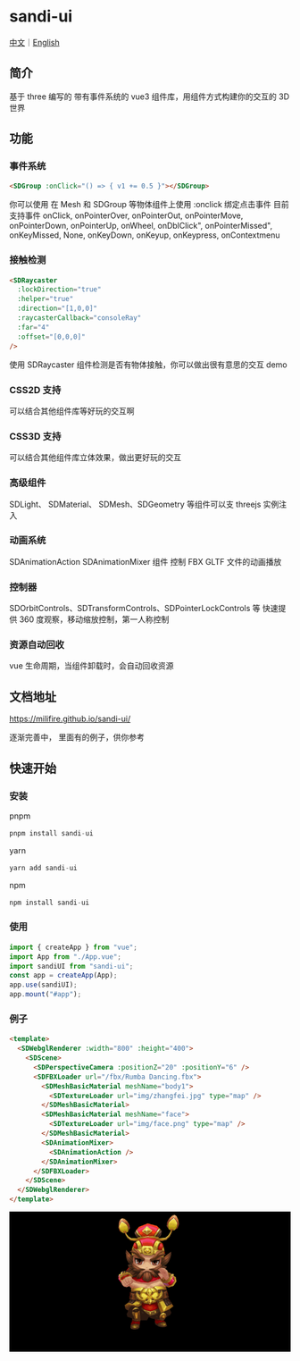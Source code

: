 # sandi-ui

[中文](https://github.com/MILIFIRE/sandi-ui/blob/beta/README.md)｜[English](https://github.com/MILIFIRE/sandi-ui/blob/beta/README_EN.md)

## 简介

基于 three 编写的 带有事件系统的 vue3 组件库，用组件方式构建你的交互的 3D 世界

## 功能

### 事件系统

```html
<SDGroup :onClick="() => { v1 += 0.5 }"></SDGroup>
```

你可以使用 在 Mesh 和 SDGroup 等物体组件上使用 :onclick 绑定点击事件
目前支持事件
onClick,
onPointerOver,
onPointerOut,
onPointerMove,
onPointerDown,
onPointerUp,
onWheel,
onDblClick",
onPointerMissed",
onKeyMissed,
None,
onKeyDown,
onKeyup,
onKeypress,
onContextmenu

### 接触检测

```html
<SDRaycaster
  :lockDirection="true"
  :helper="true"
  :direction="[1,0,0]"
  :raycasterCallback="consoleRay"
  :far="4"
  :offset="[0,0,0]"
/>
```

使用 SDRaycaster 组件检测是否有物体接触，你可以做出很有意思的交互 demo

### CSS2D 支持

可以结合其他组件库等好玩的交互啊

### CSS3D 支持

可以结合其他组件库立体效果，做出更好玩的交互

### 高级组件

SDLight、 SDMaterial、 SDMesh、SDGeometry 等组件可以支 threejs 实例注入

### 动画系统

SDAnimationAction SDAnimationMixer 组件 控制 FBX GLTF 文件的动画播放

### 控制器

SDOrbitControls、SDTransformControls、SDPointerLockControls 等 快速提供 360 度观察，移动缩放控制，第一人称控制

### 资源自动回收

vue 生命周期，当组件卸载时，会自动回收资源

## 文档地址

https://milifire.github.io/sandi-ui/


逐渐完善中， 里面有的例子，供你参考

## 快速开始

### 安装

pnpm

```js
pnpm install sandi-ui
```

yarn

```js
yarn add sandi-ui
```

npm

```js
npm install sandi-ui
```

### 使用

```js
import { createApp } from "vue";
import App from "./App.vue";
import sandiUI from "sandi-ui";
const app = createApp(App);
app.use(sandiUI);
app.mount("#app");
```

### 例子

```html
<template>
  <SDWebglRenderer :width="800" :height="400">
    <SDScene>
      <SDPerspectiveCamera :positionZ="20" :positionY="6" />
      <SDFBXLoader url="/fbx/Rumba Dancing.fbx">
        <SDMeshBasicMaterial meshName="body1">
          <SDTextureLoader url="img/zhangfei.jpg" type="map" />
        </SDMeshBasicMaterial>
        <SDMeshBasicMaterial meshName="face">
          <SDTextureLoader url="img/face.png" type="map" />
        </SDMeshBasicMaterial>
        <SDAnimationMixer>
          <SDAnimationAction />
        </SDAnimationMixer>
      </SDFBXLoader>
    </SDScene>
  </SDWebglRenderer>
</template>
```

![Image text](https://raw.githubusercontent.com/MILIFIRE/sandi-ui/beta/public/sandi.gif)
